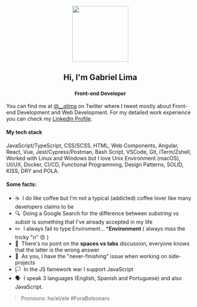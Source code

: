 <p align="center"><img src="https://user-images.githubusercontent.com/1394578/87028626-2b818e00-c1df-11ea-8823-d52ef9fac65b.png" width="150" height="150"></p>
<h2 align="center">Hi, I'm Gabriel Lima</h2>
<h3 align="center"><small>Front-end Developer</small></h3>


You can find me at [@__glima](https://twitter.com/__glima) on Twitter where I tweet mostly about Front-end Development and Web Development.
For my detailed work experience you can check my [LinkedIn Profile](https://www.linkedin.com/in/gabriel--lima/).

#### My tech stack
JavaScript/TypeScript, CSS/SCSS, HTML, Web Components, Angular, React, Vue, Jest/Cypress/Postman, Bash Script, VSCode, Git, iTerm/Zshell, Worked with Linux and Windows but I love Unix Environment (macOS), UI/UX, Docker, CI/CD, Functional Programming, Design Patterns, SOLID, KISS, DRY and POLA.

#### Some facts:
- ☕ &nbsp;I do like coffee but I'm not a typical (addicted) coffee lover like many developers claims to be
- 🔍 &nbsp;Doing a Google Search for the difference between _substring vs substr_ is something that I've already accepted in my life
- :pencil2: &nbsp;I always fail to type Enviroment... ***Environment** ( always miss the tricky "n" :angry: )
- 🛑 &nbsp;There's no point on the **spaces vs tabs** discussion, everyone knows that the latter is the wrong answer
- 🎯 &nbsp;As you, I have the "never-finishing" issue when working on side-projects
- 🏳️ &nbsp;In the JS famework war I support JavaScript
- 🗣️ &nbsp;I speak 3 languages (English, Spanish and Portuguese) and also JavaScript.

> Pronouns: he/el/ele #ForaBolsonaro
